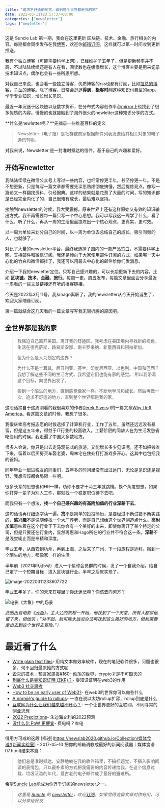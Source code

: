 ```yaml
---
title: "追求不舒适的地方，直到整个世界都是我的家"
date: 2021-03-11T23:57:37+08:00
categories: ["newsletter"]
tags: ["newletter"]
---
```


这是 Suncle Lab 第一期，我会在这里更新 区块链、技术、金融、旅行相关的内容。每期都会同步发布在我[博客](https://suncle.me/)，欢迎你[邮箱订阅](https://suncle.zhubai.love/)，这样就可以第一时间收到更新推送。

我有个独立[博客](https://suncle.me)（可能需要科学上网），已经维护了五年了，但是更新频率并不高，不过陆陆续续还是有人在看，阅读数也在缓慢增长，这个博客主要是用来记录技术知识点，偶尔也会有一些所思所想。

对我自己来说，也会看一些独立博客，优质博客的rss也都有订阅，比如[拉总的博客](https://lxkaka.wang/)，[子岳的博客](https://liriansu.com/)。除了博客，日常会逛逛**得到**，**极客时间**这种知识付费型的app，学学专业知识，增长增长见识。

最近一年沉迷于区块链以及数字货币，在分布式内容创作平台[mirror](https://mirror.xyz/)上也找到了很多优质的内容。慢慢的也就接触到了海外很火的newletter这种知识分享的方式。

**什么是newletter呢？**先摘录一些维基百科的定义

> Newsletter（电子报）是社群或商家根据邮件列表发送给其相关对象的电子通讯刊物。

对我来说，Newsletter 是一封准时抵达的信件，基于自己的兴趣和爱好。

## 开始写newletter

我陆陆续续在微信公众号上写过一些内容，也经常停更半年，甚至停更一年。不是不想更新，只是每写一篇文章都需要先深思熟虑彻底搞懂，然后提炼观点，像写一篇论文一样翻找资料，引经据典。这样的结果就是花费了大量的时间，写的知识都是已经完全内化了的，自己很难有成长，最后难以坚持。

接触到newsletter的时候，我大受震撼。原来世界上还有这样原始又有效的知识输出方式。我不再需要每一篇只写一个中心思想。我可以写我这一周学了什么，看了什么，听了什么，再从一周的生活里面提炼出一个核心观点，更真实，更时效。

以一周为单位来划分自己的时间，以一周为单位去总结自己的成长，吸引同频的人，也就够了。

对比了大量的newsletter平台，最终我选择了国内的一款产品[竹白](https://suncle.zhubai.com)，不需要科学上网，支持邮件和微信订阅。我还是倾向于大家使用邮件订阅的方式，如果哪一天中心化的竹白和微信都挂了，我还可以用最去中心化的邮件给你们发消息。

介绍一下我的newletter定位。只写自己感兴趣的，可以长期更新下去的内容，比如 **区块链、技术、金融、旅行**。每周一更，周五发布，每篇文章里面会分享最近一周看的一些文章链接还有听的播客链接。

今天是2022年3月11号，我从hago离职了，我的newsletter从今天开始诞生了，欢迎大家随缘订阅。

第一篇就结合这几天看的一篇文章写写我无限折腾的原因吧。

## 全世界都是我的家

> 我强迫自己离开美国。离开我的舒适区。我考虑在美国境内寻找新的视角，生活在德克萨斯、路易斯安那、南卡罗来纳、新墨西哥和阿拉斯加。
>
> 但为什么是人为划定的边界？
>
> 为什么不是土耳其、尼日利亚、芬兰、印度尼西亚、以色列、中国和巴西？我想了解这些不同的生活方式。我希望它们也能有家的感觉。 所以我带着这个目标，向世界出发了。
>
> 搬到一个陌生的地方，直到感觉像家一样。不断地学习和成长。然后再做一次，追求不舒适的地方，直到整个世界都是我的家。

这段话摘自于这周刚看的我很喜欢的作者[Derek Sivers](https://sive.rs/)d的一篇文章[Why I left America](https://sive.rs/left)。看这篇文章的时候，我想了很多。

我很庆幸高考报志愿的时候选择了计算机行业，工作了五年，虽然还远远没有暴富，但是这五年来，得益于IT行业的较高收入，工薪阶层的同龄人在为生活发愁省吃俭用的时候，我走遍了中国大多数地方。

很多人会说，你只是出去走马观花式的旅游，又能增长多少见识呢，还不如把钱省下来，留着以后买房买车娶老婆，周末宅在住处打打游戏多开心。这其中也包括我的爸妈。

同年毕业一起进税友的同事们，五年多的时间里没有出过远门，无论是见识还是视野，我想应该都会局限一些吧。

很多长辈的思想也和HR一样，劝你不要才干两三年就跳槽。换个角度想想，如果你打算一辈子为别人工作，那就找一个稳定职位待下去吧。

而我只有一个想法，**找一个自己感兴趣的有高附加值的行业深耕下去**。

这句话请再仔细逐字读一遍。**找**不是简单的投投简历，是要经过不断试错不断实践的，**感兴趣**不是说随便找一个大厂养老，而是自己想给这个世界创造点什么。**高附加值**意味着在这个行业干下去你会有一个美好的未来，即使你离开了某个特定的公司，但是只要还在行业内，显然再惠和Hago所在的行业并不符合这一条。**深耕**不是浅尝辄止而是专精和深度。

毕业五年，从西安到杭州，再到上海，之后来了广州，下一段旅程是迪拜。搬到一个陌生的地方，都像家一样的生活。

半年前（2021年9月5号）进入一个星球会员群的时候，发了一个自我介绍，给自己定了一个短期目标：进入区块链行业。半年之后就实现了。

![image-20220311233607722](https://suncle-public.oss-cn-shenzhen.aliyuncs.com/uPic/image-20220311233607722-1647012967843-1647013649384.png)

毕业五年多了，你的未来在哪里？你还迷茫嘛？你该去向何方？

![电影《大鱼》中的场景](https://suncle-public.oss-cn-shenzhen.aliyuncs.com/uPic/bigfish-1647011167822.jpg)

*此图出自电影《[大鱼](https://en.wikipedia.org/wiki/Big_Fish)》，主人公的旅程一开始，他找到了一个天堂，所有人都求他留下来，但他说：“对不起，我可能永远没办法再找到这么美好的地方，但我需要走出去到这个世界去冒险。”）*

# 最近看了什么

- [Write plain text files](https://sive.rs/plaintext)- 用纯文本做效率软件，现在的笔记软件很多，问题也很多，何不回归最原始的方式呢
- [毁灭的技术｜预言家周报#160](https://mirror.xyz/0xc19be75B8B9152d884987e1B58b3F18A94875396/cd7dO7shcNZJmeniaTPoqotkI13mMGCuOCMBrQY-Gew)- 动荡的世界，crypto才是不可毁灭的
- [到底什么是零知识证明 (ZKP)？](https://ecn.mirror.xyz/m7p1QQwT_0jRcfud0IY_FKvskFMQ4Hyk8fHXITEo1_E)- 零知识证明在web3的作用
- [Web3 社交思考](https://mirror.xyz/jayjiang.eth/yyUkSV1Ih6ffuHTIFlpf6jr-HugGrCRsJq-mjIMWIqU)
- [How to be an early user of Web3?](https://mirror.xyz/paulfinneyx.eth/jFt3EmRcGqNsEGynj5LnTXjo8Fa1epRUoPCD5VSIxrc)- 在web3的世界你可以做些什么
- [A normie's guide to rollups](https://www.preethikasireddy.com/post/a-normies-guide-to-rollups)- 一直在说以太坊rollup扩容，rollup到底是什么
- [互联网为什么让我们越来越不开心？](https://www.huxiu.com/article/492646.html)- 一个让世界更好的互联网，不同寻常的创业思想
- [2022 Predictions](https://judyhevenly.com/predictions/)- 朱迪海文利的2022预测
- [没什么比 PoW 更便宜](https://www.btcstudy.org/2022/02/21/pow-cheapest/)- 费电吗？省电

---

借用方可成的这段 [描述](https://newslab2020.github.io/Collection/媒体食谱/[新闻实验室] - 2017-05-10 把你的邮箱调教成最好的新闻阅读器｜媒体食谱07.html)结束本篇：

> 他们总是准时抵达，安静地躺在我的收件箱里，不搞标题党，不插入影响阅读的表情包，只以最朴素的方式把我需要的内容传递给我。在这个信息过载、垃圾泛滥的年代，最古老的电子邮件成了最好的避难所。

希望[Suncle Lab](https://suncle.zhubai.com)能成为你万千订阅的newsletter之一。

> *这里是* [*Suncle*](https://suncle.me/) *的* [*newsletter*](https://suncle.zhubai.love/)*，欢迎*[*订阅*](https://suncle.zhubai.love/)*，如果觉得这篇文章对你有用，可以分享给好友*
